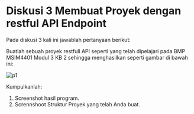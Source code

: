 # Diskusi 3 Membuat Proyek dengan restful API Endpoint
Pada diskusi 3 kali ini jawablah pertanyaan berikut:

Buatlah sebuah proyek restfull API seperti yang telah dipelajari pada BMP MSIM4401 Modul 3 KB 2 sehingga menghasilkan seperti gambar di bawah ini:

![p1](https://user-images.githubusercontent.com/72592250/201456756-4309f0d5-0f7d-413a-a2d3-a91180bd6925.png)

Kumpulkanlah:
1. Screenshot hasil program.
2. Scrennshoot Struktur Proyek yang telah Anda buat.
